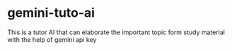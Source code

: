 # gemini-tuto-ai
This is a tutor AI that can elaborate the important topic form study material with the help of gemini api key
